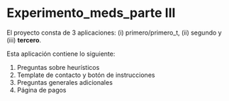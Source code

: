 # Experimento_meds_parte III

El proyecto consta de 3 aplicaciones: (i) primero/primero_t, (ii) segundo y (iii) **tercero**.


Esta aplicación contiene lo siguiente:
1. Preguntas sobre heurísticos
2. Template de contacto y botón de instrucciones
3. Preguntas generales adicionales
4. Página de pagos
